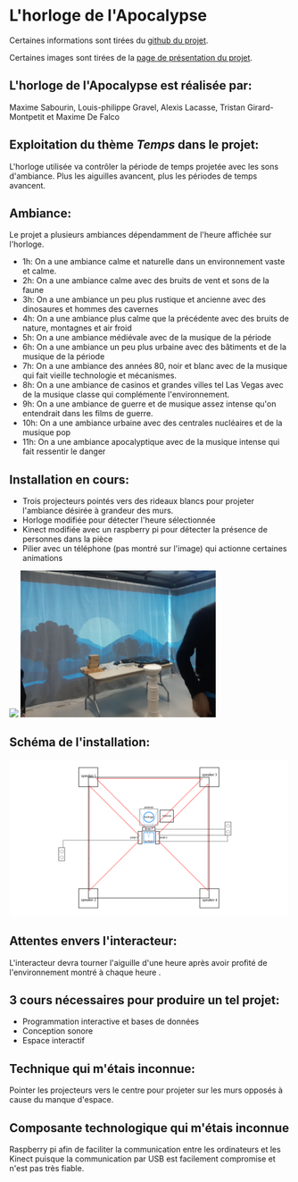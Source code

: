 # L'horloge de l'Apocalypse

Certaines informations sont tirées du [github du projet](https://github.com/MALT5/L-horloge-de-l-apocalypse).

Certaines images sont tirées de la [page de présentation du projet](https://tim-montmorency.com/2022/projets/L-horloge-de-l-apocalypse/docs/web/index.html).

## L'horloge de l'Apocalypse est réalisée par:
Maxime Sabourin, Louis-philippe Gravel, Alexis Lacasse, Tristan Girard-Montpetit et Maxime De Falco


## Exploitation du thème *Temps* dans le projet:
L'horloge utilisée va contrôler la période de temps projetée avec les sons d'ambiance. Plus les aiguilles avancent, plus les périodes de temps avancent.


## Ambiance: 
Le projet a plusieurs ambiances dépendamment de l'heure affichée sur l'horloge. 
- 1h: On a une ambiance calme et naturelle dans un environnement vaste et calme.
- 2h: On a une ambiance calme avec des bruits de vent et sons de la faune
- 3h: On a une ambiance un peu plus rustique et ancienne avec des dinosaures et hommes des cavernes
- 4h: On a une ambiance plus calme que la précédente avec des bruits de nature, montagnes et air froid
- 5h: On a une ambiance médiévale avec de la musique de la période
- 6h: On a une ambiance un peu plus urbaine avec des bâtiments et de la musique de la période
- 7h: On a une ambiance des années 80, noir et blanc avec de la musique qui fait vieille technologie et mécanismes.
- 8h: On a une ambiance de casinos et grandes villes tel Las Vegas avec de la musique classe qui complémente l'environnement.
- 9h: On a une ambiance de guerre et de musique assez intense qu'on entendrait dans les films de guerre.
- 10h: On a une ambiance urbaine avec des centrales nucléaires et de la musique pop
- 11h: On a une ambiance apocalyptique avec de la musique intense qui fait ressentir le danger


## Installation en cours:
- Trois projecteurs pointés vers des rideaux blancs pour projeter l'ambiance désirée à grandeur des murs.
- Horloge modifiée pour détecter l'heure sélectionnée
- Kinect modifiée avec un raspberry pi pour détecter la présence de personnes dans la pièce
- Pilier avec un téléphone (pas montré sur l'image) qui actionne certaines animations

<img src="../../media/mediahorloge/plafond.jpg" style="width: 200px"><img>
<img src="../../media/mediahorloge/Salle.jpg" style="width: 350px"><img>


## Schéma de l'installation:

<img src="../../media/mediahorloge/schemahorloge.png" style="width: 500px"><img>


## Attentes envers l'interacteur:
L'interacteur devra tourner l'aiguille d'une heure après avoir profité de l'environnement montré à chaque heure .


## 3 cours nécessaires pour produire un tel projet:
- Programmation interactive et bases de données
- Conception sonore
- Espace interactif
 

## Technique qui m'étais inconnue:
Pointer les projecteurs vers le centre pour projeter sur les murs opposés à cause du manque d'espace.


## Composante technologique qui m'étais inconnue
Raspberry pi afin de faciliter la communication entre les ordinateurs et les Kinect puisque la communication par USB est facilement compromise et n'est pas très fiable.



